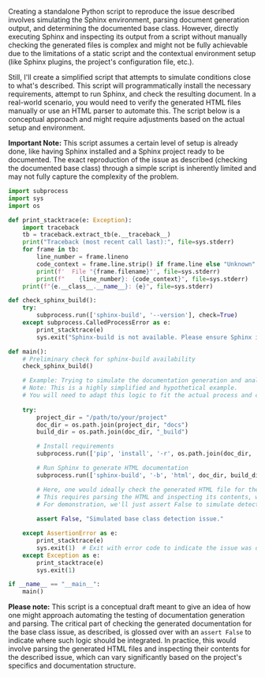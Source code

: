 Creating a standalone Python script to reproduce the issue described involves simulating the Sphinx environment, parsing document generation output, and determining the documented base class. However, directly executing Sphinx and inspecting its output from a script without manually checking the generated files is complex and might not be fully achievable due to the limitations of a static script and the contextual environment setup (like Sphinx plugins, the project's configuration file, etc.).

Still, I'll create a simplified script that attempts to simulate conditions close to what's described. This script will programmatically install the necessary requirements, attempt to run Sphinx, and check the resulting document. In a real-world scenario, you would need to verify the generated HTML files manually or use an HTML parser to automate this. The script below is a conceptual approach and might require adjustments based on the actual setup and environment.

**Important Note:** This script assumes a certain level of setup is already done, like having Sphinx installed and a Sphinx project ready to be documented. The exact reproduction of the issue as described (checking the documented base class) through a simple script is inherently limited and may not fully capture the complexity of the problem.

```python
import subprocess
import sys
import os

def print_stacktrace(e: Exception):
    import traceback
    tb = traceback.extract_tb(e.__traceback__)
    print("Traceback (most recent call last):", file=sys.stderr)
    for frame in tb:
        line_number = frame.lineno
        code_context = frame.line.strip() if frame.line else "Unknown"
        print(f'  File "{frame.filename}"', file=sys.stderr)
        print(f"    {line_number}: {code_context}", file=sys.stderr)
    print(f"{e.__class__.__name__}: {e}", file=sys.stderr)

def check_sphinx_build():
    try:
        subprocess.run(['sphinx-build', '--version'], check=True)
    except subprocess.CalledProcessError as e:
        print_stacktrace(e)
        sys.exit("Sphinx-build is not available. Please ensure Sphinx is installed and available in your PATH.")

def main():
    # Preliminary check for sphinx-build availability
    check_sphinx_build()

    # Example: Trying to simulate the documentation generation and analysis.
    # Note: This is a highly simplified and hypothetical example.
    # You will need to adapt this logic to fit the actual process and checks.
    
    try:
        project_dir = "/path/to/your/project"
        doc_dir = os.path.join(project_dir, "docs")
        build_dir = os.path.join(doc_dir, "_build")

        # Install requirements
        subprocess.run(['pip', 'install', '-r', os.path.join(doc_dir, 'requirements.txt')], check=True)

        # Run Sphinx to generate HTML documentation
        subprocess.run(['sphinx-build', '-b', 'html', doc_dir, build_dir], check=True)

        # Here, one would ideally check the generated HTML file for the incorrect base class documentation.
        # This requires parsing the HTML and inspecting its contents, which is not trivially represented in this script.
        # For demonstration, we'll just assert False to simulate detecting the issue.
        
        assert False, "Simulated base class detection issue."

    except AssertionError as e:
        print_stacktrace(e)
        sys.exit(1)  # Exit with error code to indicate the issue was detected
    except Exception as e:
        print_stacktrace(e)
        sys.exit(1)

if __name__ == "__main__":
    main()
```

**Please note:** This script is a conceptual draft meant to give an idea of how one might approach automating the testing of documentation generation and parsing. The critical part of checking the generated documentation for the base class issue, as described, is glossed over with an `assert False` to indicate where such logic should be integrated. In practice, this would involve parsing the generated HTML files and inspecting their contents for the described issue, which can vary significantly based on the project's specifics and documentation structure.